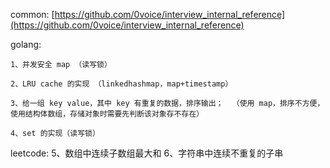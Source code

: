 common:
    [https://github.com/0voice/interview_internal_reference](https://github.com/0voice/interview_internal_reference)

golang:

    1、并发安全 map （读写锁）

    2、LRU cache 的实现 （linkedhashmap，map+timestamp）

    3、给一组 key value，其中 key 有重复的数据，排序输出；  （使用 map，排序不方便，使用结构体数组，存储对象时需要先判断该对象存不存在）

    4、set 的实现（读写锁）

leetcode:
    5、数组中连续子数组最大和
    6、字符串中连续不重复的子串


